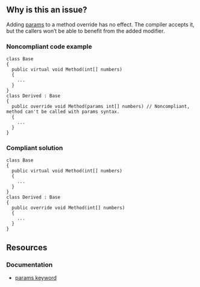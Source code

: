 ## Why is this an issue?

Adding [params](https://learn.microsoft.com/en-us/dotnet/csharp/language-reference/keywords/params) to a method override has no effect.
The compiler accepts it, but the callers won’t be able to benefit from the added modifier.

### Noncompliant code example

    class Base
    {
      public virtual void Method(int[] numbers)
      {
        ...
      }
    }
    class Derived : Base
    {
      public override void Method(params int[] numbers) // Noncompliant, method can't be called with params syntax.
      {
        ...
      }
    }

### Compliant solution

    class Base
    {
      public virtual void Method(int[] numbers)
      {
        ...
      }
    }
    class Derived : Base
    {
      public override void Method(int[] numbers)
      {
        ...
      }
    }

## Resources

### Documentation

-  [params keyword](https://learn.microsoft.com/en-us/dotnet/csharp/language-reference/keywords/params)